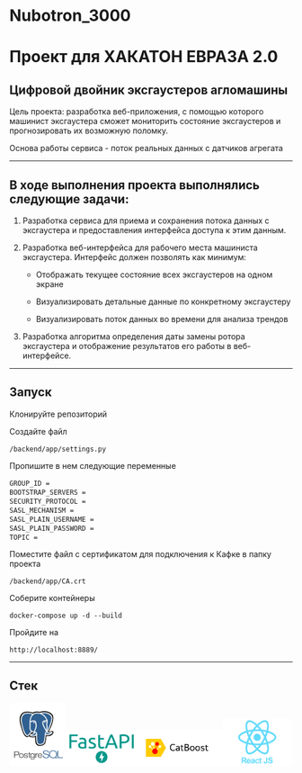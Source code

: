 # Nubotron_3000
<h1>Проект для ХАКАТОН ЕВРАЗА 2.0</h1>

<h2>Цифровой двойник эксгаустеров агломашины</h2>

Цель проекта: разработка веб-приложения, с помощью которого машинист эксгаустера сможет мониторить состояние эксгаустеров и прогнозировать их возможную поломку.

Основа работы сервиса - поток реальных данных с датчиков агрегата

---

<h2>В ходе выполнения проекта выполнялись следующие задачи:</h2>

1. Разработка сервиса для приема и сохранения потока данных с эксгаустера и предоставления интерфейса доступа к этим данным.

2. Разработка веб-интерфейса для рабочего места машиниста эксгаустера. Интерфейс должен позволять как минимум:

    - Отображать текущее состояние всех эксгаустеров на одном экране

    - Визуализировать детальные данные по конкретному эксгаустеру

    - Визуализировать поток данных во времени для анализа трендов

3. Разработка алгоритма определения даты замены ротора эксгаустера и отображение результатов его работы в веб-интерфейсе.

---

<h2>Запуск</h2>

Клонируйте репозиторий

Создайте файл

    /backend/app/settings.py

Пропишите в нем следующие переменные

    GROUP_ID = 
    BOOTSTRAP_SERVERS = 
    SECURITY_PROTOCOL = 
    SASL_MECHANISM = 
    SASL_PLAIN_USERNAME = 
    SASL_PLAIN_PASSWORD = 
    TOPIC = 

Поместите файл с сертификатом для подключения к Кафке в папку проекта

    /backend/app/CA.crt

Соберите контейнеры

    docker-compose up -d --build

Пройдите на

    http://localhost:8889/

---

<h2>Стек</h2>

<img src="images/postgres.png"  width="20%" height="20%"><img src="images/fastapi.png"  width="25%" height="25%"><img src="images/catboost.png"  width="30%" height="30%"><img src="images/reactjs.png"  width="25%" height="25%">
